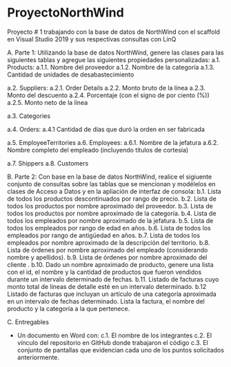 # ProyectoNorthWind
Proyecto # 1 trabajando con la base de datos de NorthWind con el scaffold en Visual Studio 2019 y sus respectivas consultas con LinQ

A. Parte 1:  Utilizando la base de datos NorthWind, genere las clases para las siguientes tablas y agregue las siguientes propiedades personalizadas:
  a.1. Products:
    a.1.1. Nombre del proveedor
    a.1.2. Nombre de la categoría
    a.1.3. Cantidad de unidades de desabastecimiento

  a.2. Suppliers:
    a.2.1. Order Details
    a.2.2. Monto bruto de la línea
    a.2.3. Monto del descuento
    a.2.4. Porcentaje (con el signo de por ciento (%))
    a.2.5. Monto neto de la línea
    
  a.3. Categories
  
  a.4. Orders:
    a.4.1 Cantidad de días que duró la orden en ser fabricada

  a.5. EmployeeTerritories
  a.6. Employees:
    a.6.1. Nombre de la jefatura
    a.6.2. Nombre completo del empleado (incluyendo títulos de cortesía)
  
  a.7. Shippers
  a.8. Customers

B. Parte 2:  Con base en la base de datos NorthWind, realice el sigiuente conjunto de consultas sobre las tablas que se mencionan  y modélelos en clases de Acceso a Datos y en la apliación de interfaz de consola:
b.1. Lista de todos los productos descontinuados por rango de precio.
b.2. Lista de todos los productos por nombre aproximado del proveedor.
b.3. Lista de todos los productos por nombre aproximado de la categoría.
b.4. Lista de todos los empleados por nombre aproximado de la jefatura.
b.5. Lista de todos los empleados por rango de edad en años.
b.6. Lista de todos los empleados por rango de antigüedad en años.
b.7. Lista de todos los empleados por nombre aproximado de la descripción del territorio.
b.8. Lista de órdenes por nombre aproximado del empleado (considerando nombre y apellidos).
b.9. Lista de órdenes por nombre aproximado del cliente .
b.10. Dado un nombre aproximado de producto, genere una lista con el id, el nombre y la cantidad de productos que fueron vendidos durante un intervalo determinado de fechas.
b.11. Listado de facturas cuyo monto total de líneas de detalle esté en un intervalo determinado.
b.12 Listado de facturas que incluyan un artículo de una categoría aproximada en un intervalo de fechas determinado.  Lista la factura, el nombre del producto y la categoría a la que pertenece.

C. Entregables
- Un documento en Word con:
c.1. El nombre de los integrantes
c.2. El vínculo del repositorio en GitHub donde trabajaron el código
c.3. El conjunto de pantallas que evidencian cada uno de los puntos solicitados anteriormente.
